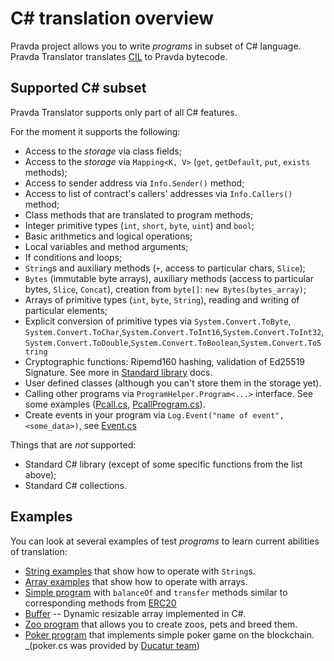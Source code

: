 # C# translation overview

Pravda project allows you to write _programs_ in subset of C\# language.
Pravda Translator translates [CIL](https://en.wikipedia.org/wiki/Common_Intermediate_Language) to Pravda bytecode.

## Supported C# subset

Pravda Translator supports only part of all C# features. 

For the moment it supports the following:
- Access to the _storage_ via class fields;
- Access to the _storage_ via `Mapping<K, V>` (`get`, `getDefault`, `put`, `exists` methods);
- Access to sender address via `Info.Sender()` method;
- Access to list of contract's callers' addresses via `Info.Callers()` method;
- Class methods that are translated to program methods; 
- Integer primitive types (`int`, `short`, `byte`, `uint`) and `bool`;
- Basic arithmetics and logical operations; 
- Local variables and method arguments;
- If conditions and loops;
- `String`s and auxiliary methods (`+`, access to particular chars, `Slice`);
- `Bytes` (immutable byte arrays), auxiliary methods (access to particular bytes, `Slice`, `Concat`), creation from `byte[]`: `new Bytes(bytes_array)`;
- Arrays of primitive types (`int`, `byte`, `String`), reading and writing of particular elements;
- Explicit conversion of primitive types via 
`System.Convert.ToByte`, `System.Convert.ToChar`,`System.Convert.ToInt16`,`System.Convert.ToInt32`,`System.Convert.ToDouble`,`System.Convert.ToBoolean`,`System.Convert.ToString`
- Cryptographic functions: Ripemd160 hashing, validation of Ed25519 Signature. See more in [Standard library](../virtual-machine/stdlib.md) docs.
- User defined classes (although you can't store them in the storage yet).
- Calling other programs via `ProgramHelper.Program<...>` interface.
See some examples ([Pcall.cs](https://github.com/expload/pravda/blob/master/dotnet-tests/resources/Pcall.cs), [PcallProgram.cs](https://github.com/expload/pravda/blob/master/dotnet-tests/resources/PcallProgram.cs)).
- Create events in your program via `Log.Event("name of event", <some_data>)`, see [Event.cs](https://github.com/expload/pravda/blob/master/dotnet-tests/resources/Event.cs)

Things that are *not* supported:
- Standard C# library (except of some specific functions from the list above);
- Standard C# collections.

## Examples

You can look at several examples of test _programs_ to learn current abilities of translation:
- [String examples](https://github.com/expload/pravda/blob/master/dotnet-tests/resources/Strings.cs) that show how to operate with `String`s.
- [Array examples](https://github.com/expload/pravda/blob/master/dotnet-tests/resources/Arrays.cs) that show how to operate with arrays.
- [Simple program](https://github.com/expload/pravda/blob/master/dotnet-tests/resources/SmartProgram.cs) with `balanceOf` and `transfer` methods similar to corresponding methods from [ERC20](https://theethereum.wiki/w/index.php/ERC20_Token_Standard)
- [Buffer](https://github.com/expload/pravda/blob/master/dotnet-tests/resources/IntBuffer.cs) -- Dynamic resizable array implemented in C#.
- [Zoo program](https://github.com/expload/pravda/blob/master/dotnet-tests/resources/ZooProgram.cs) that allows you to create zoos, pets and breed them.
- [Poker program](https://github.com/expload/pravda/blob/master/dotnet-tests/resources/Poker.cs) that implements simple poker game on the blockchain. _(poker.cs was provided by [Ducatur team](https://github.com/DucaturFw/ExploadHackathonContract))

